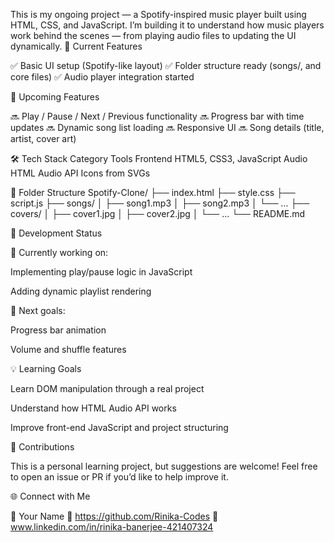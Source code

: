 This is my ongoing project — a Spotify-inspired music player built using HTML, CSS, and JavaScript.
I’m building it to understand how music players work behind the scenes — from playing audio files to updating the UI dynamically.
🚀 Current Features

✅ Basic UI setup (Spotify-like layout)
✅ Folder structure ready (songs/, and core files)
✅ Audio player integration started

🧩 Upcoming Features

🔜 Play / Pause / Next / Previous functionality
🔜 Progress bar with time updates
🔜 Dynamic song list loading
🔜 Responsive UI
🔜 Song details (title, artist, cover art)

🛠️ Tech Stack
Category	Tools
Frontend	HTML5, CSS3, JavaScript
Audio	HTML Audio API
Icons	from SVGs

📁 Folder Structure
Spotify-Clone/
├── index.html
├── style.css
├── script.js
├── songs/
│   ├── song1.mp3
│   ├── song2.mp3
│   └── ...
├── covers/
│   ├── cover1.jpg
│   ├── cover2.jpg
│   └── ...
└── README.md

📆 Development Status

🧱 Currently working on:

Implementing play/pause logic in JavaScript

Adding dynamic playlist rendering

🎯 Next goals:

Progress bar animation

Volume and shuffle features

💡 Learning Goals

Learn DOM manipulation through a real project

Understand how HTML Audio API works

Improve front-end JavaScript and project structuring

🤝 Contributions

This is a personal learning project, but suggestions are welcome!
Feel free to open an issue or PR if you’d like to help improve it.

🌐 Connect with Me

👤 Your Name
🔗 https://github.com/Rinika-Codes
💼 www.linkedin.com/in/rinika-banerjee-421407324
